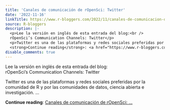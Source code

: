 ```yaml
---
title: 'Canales de comunicación de rOpenSci: Twitter'
date: '2022-11-16'
linkTitle: https://www.r-bloggers.com/2022/11/canales-de-comunicacion-de-ropensci-twitter/
source: R-bloggers
description: |-
  <p>Lee la versión en inglés de esta entrada del blog:<br />
  rOpenSci’s Communication Channels: Twitter</p>
  <p>Twitter es una de las plataformas y redes sociales preferidas por la comunidad de R y por las comunidades de datos, ciencia abierta e investigación. ...</p>
  <strong>Continue reading</strong>: <a href="https://www.r-bloggers.com/2022/11/canales-de-comunicacion-de-ropensci-twitter/">Canales de comunicación de rOpenSci: ...
disable_comments: true
---
```

<p>Lee la versión en inglés de esta entrada del blog:<br />
rOpenSci’s Communication Channels: Twitter</p>
<p>Twitter es una de las plataformas y redes sociales preferidas por la comunidad de R y por las comunidades de datos, ciencia abierta e investigación. ...</p>
<strong>Continue reading</strong>: <a href="https://www.r-bloggers.com/2022/11/canales-de-comunicacion-de-ropensci-twitter/">Canales de comunicación de rOpenSci: ...
